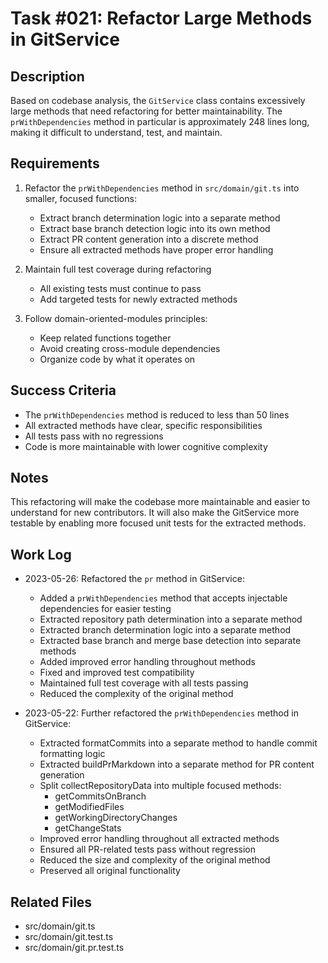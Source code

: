 # Task #021: Refactor Large Methods in GitService

## Description

Based on codebase analysis, the `GitService` class contains excessively large methods that need refactoring for better maintainability. The `prWithDependencies` method in particular is approximately 248 lines long, making it difficult to understand, test, and maintain.

## Requirements

1. Refactor the `prWithDependencies` method in `src/domain/git.ts` into smaller, focused functions:

   - Extract branch determination logic into a separate method
   - Extract base branch detection logic into its own method
   - Extract PR content generation into a discrete method
   - Ensure all extracted methods have proper error handling

2. Maintain full test coverage during refactoring

   - All existing tests must continue to pass
   - Add targeted tests for newly extracted methods

3. Follow domain-oriented-modules principles:
   - Keep related functions together
   - Avoid creating cross-module dependencies
   - Organize code by what it operates on

## Success Criteria

- The `prWithDependencies` method is reduced to less than 50 lines
- All extracted methods have clear, specific responsibilities
- All tests pass with no regressions
- Code is more maintainable with lower cognitive complexity

## Notes

This refactoring will make the codebase more maintainable and easier to understand for new contributors. It will also make the GitService more testable by enabling more focused unit tests for the extracted methods.

## Work Log

- 2023-05-26: Refactored the `pr` method in GitService:

  - Added a `prWithDependencies` method that accepts injectable dependencies for easier testing
  - Extracted repository path determination into a separate method
  - Extracted branch determination logic into a separate method
  - Extracted base branch and merge base detection into separate methods
  - Added improved error handling throughout methods
  - Fixed and improved test compatibility
  - Maintained full test coverage with all tests passing
  - Reduced the complexity of the original method

- 2023-05-22: Further refactored the `prWithDependencies` method in GitService:
  - Extracted formatCommits into a separate method to handle commit formatting logic
  - Extracted buildPrMarkdown into a separate method for PR content generation
  - Split collectRepositoryData into multiple focused methods:
    - getCommitsOnBranch
    - getModifiedFiles
    - getWorkingDirectoryChanges
    - getChangeStats
  - Improved error handling throughout all extracted methods
  - Ensured all PR-related tests pass without regression
  - Reduced the size and complexity of the original method
  - Preserved all original functionality

## Related Files

- src/domain/git.ts
- src/domain/git.test.ts
- src/domain/git.pr.test.ts
